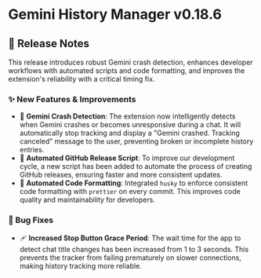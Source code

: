 # Gemini History Manager v0.18.6

## 🚀 Release Notes

This release introduces robust Gemini crash detection, enhances developer workflows with automated scripts and code formatting, and improves the extension's reliability with a critical timing fix.

### ✨ New Features & Improvements

- 🥅 **Gemini Crash Detection**: The extension now intelligently detects when Gemini crashes or becomes unresponsive during a chat. It will automatically stop tracking and display a "Gemini crashed. Tracking canceled" message to the user, preventing broken or incomplete history entries.
- 🔨 **Automated GitHub Release Script**: To improve our development cycle, a new script has been added to automate the process of creating GitHub releases, ensuring faster and more consistent updates.
- 🎨 **Automated Code Formatting**: Integrated `husky` to enforce consistent code formatting with `prettier` on every commit. This improves code quality and maintainability for developers.

### 🐛 Bug Fixes

- 🩹 **Increased Stop Button Grace Period**: The wait time for the app to detect chat title changes has been increased from 1 to 3 seconds. This prevents the tracker from failing prematurely on slower connections, making history tracking more reliable.
